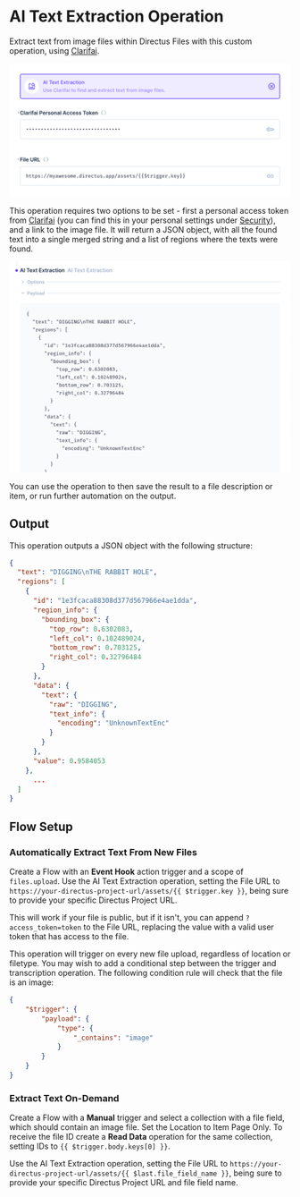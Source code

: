 # AI Text Extraction Operation

Extract text from image files within Directus Files with this custom operation, using [Clarifai](https://www.clarifai.com).

![The AI Text Extraction operation, showing available options.](docs/options.png)

This operation requires two options to be set - first a personal access token from [Clarifai](https://www.clarifai.com) (you can find this in your personal settings under [Security](https://clarifai.com/settings/security)), and a link to the image file. It will return a JSON object, with all the found text into a single merged string and a list of regions where the texts were found.

![Sample output](docs/sample-output.png)

You can use the operation to then save the result to a file description or item, or run further automation on the output.

## Output

This operation outputs a JSON object with the following structure:

```json
{
  "text": "DIGGING\nTHE RABBIT HOLE",
  "regions": [
    {
      "id": "1e3fcaca88308d377d567966e4ae1dda",
      "region_info": {
        "bounding_box": {
          "top_row": 0.6302083,
          "left_col": 0.102489024,
          "bottom_row": 0.703125,
          "right_col": 0.32796484
        }
      },
      "data": {
        "text": {
          "raw": "DIGGING",
          "text_info": {
            "encoding": "UnknownTextEnc"
          }
        }
      },
      "value": 0.9584053
    },
      ...
  ]
}
```

## Flow Setup

### Automatically Extract Text From New Files

Create a Flow with an **Event Hook** action trigger and a scope of `files.upload`. Use the AI Text Extraction operation, setting the File URL to `https://your-directus-project-url/assets/{{ $trigger.key }}`, being sure to provide your specific Directus Project URL.

This will work if your file is public, but if it isn't, you can append `?access_token=token` to the File URL, replacing the value with a valid user token that has access to the file.

This operation will trigger on every new file upload, regardless of location or filetype. You may wish to add a conditional step between the trigger and transcription operation. The following condition rule will check that the file is an image:

```json
{
    "$trigger": {
        "payload": {
            "type": {
                "_contains": "image"
            }
        }
    }
}
```

### Extract Text On-Demand

Create a Flow with a **Manual** trigger and select a collection with a file field, which should contain an image file. Set the Location to Item Page Only. To receive the file ID create a **Read Data** operation for the same collection, setting IDs to `{{ $trigger.body.keys[0] }}`.

Use the AI Text Extraction operation, setting the File URL to `https://your-directus-project-url/assets/{{ $last.file_field_name }}`, being sure to provide your specific Directus Project URL and file field name.